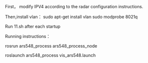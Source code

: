 First， modify IPV4 according to the radar configuration instructions.

Then,install vlan：
sudo apt-get install vlan 
sudo modprobe 8021q  

Run 11.sh after each startup

Running instructions：

rosrun ars548_process ars548_process_node 

roslaunch ars548_process vis_ars548.launch 
